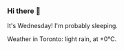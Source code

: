 ### Hi there :wave:

It's Wednesday! I'm probably sleeping.

Weather in Toronto: light rain, at +0°C.
